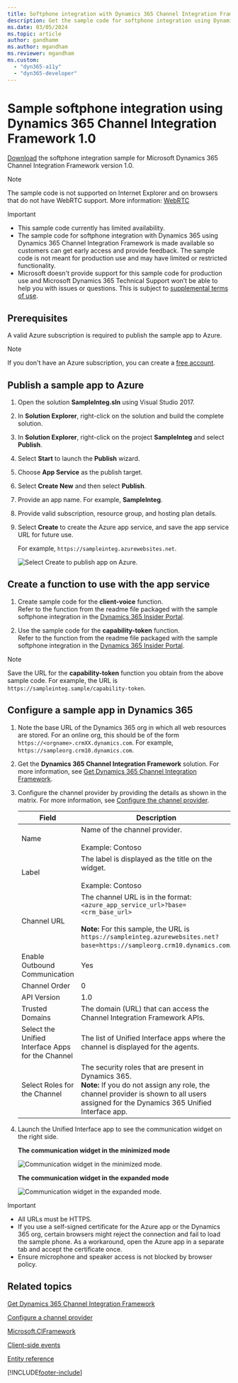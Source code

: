 ```yaml
---
title: Softphone integration with Dynamics 365 Channel Integration Framework 1.0
description: Get the sample code for softphone integration using Dynamics 365 Channel Integration Framework 1.0 with Dynamics 365 model-driven apps.
ms.date: 03/05/2024
ms.topic: article
author: gandhamm
ms.author: mgandham
ms.reviewer: mgandham
ms.custom: 
  - "dyn365-a11y"
  - "dyn365-developer"
---
```


# Sample softphone integration using Dynamics 365 Channel Integration Framework 1.0

[Download](https://github.com/microsoft/Dynamics365-Apps-Samples/tree/master/customer-service/channel-integration-framework/TwilioSampleInteg_version1) the softphone integration sample for Microsoft Dynamics 365 Channel Integration Framework version 1.0.

> [!NOTE]
> The sample code is not supported on Internet Explorer and on browsers that do not have WebRTC support. More information: [WebRTC](https://webrtc.org/)

> [!Important]
> - This sample code currently has limited availability.
> - The sample code for softphone integration with Dynamics 365 using Dynamics 365 Channel Integration Framework is made available so customers can get early access and provide feedback. The sample code is not meant for production use and may have limited or restricted functionality.
> - Microsoft doesn't provide support for this sample code for production use and Microsoft Dynamics 365 Technical Support won’t be able to help you with issues or questions. This is subject to [supplemental terms of use](../../../legal/supp-dynamics365-preview.md).

## Prerequisites

A valid Azure subscription is required to publish the sample app to Azure.

> [!Note]
> If you don't have an Azure subscription, you can create a [free account](https://azure.microsoft.com/free/).

<a name="bkmk_PublishToAzure"></a>

## Publish a sample app to Azure

1. Open the solution **SampleInteg.sln** using Visual Studio 2017.
2. In **Solution Explorer**, right-click on the solution and build the complete solution.
3. In **Solution Explorer**, right-click on the project **SampleInteg**  and select **Publish**.
4. Select **Start** to launch the **Publish** wizard.
5. Choose **App Service** as the publish target.
6. Select **Create New** and then select **Publish**.
7. Provide an app name. For example, **SampleInteg**.
8. Provide valid subscription, resource group, and hosting plan details.
9. Select **Create** to create the Azure app service, and save the app service URL for future use.

   For example, `https://sampleinteg.azurewebsites.net`.

   ![Select Create to publish app on Azure.](../../media/publish-app-azure.PNG "Select Create to publish app on Azure")<br />

## Create a function to use with the app service

1. Create sample code for the **client-voice** function.<br> Refer to the function from the readme file packaged with the sample softphone integration in the [Dynamics 365 Insider Portal](https://go.microsoft.com/fwlink/p/?linkid=2025867).

2. Use the sample code for the **capability-token** function.<br> Refer to the function from the readme file packaged with the sample softphone integration in the [Dynamics 365 Insider Portal](https://go.microsoft.com/fwlink/p/?linkid=2025867).

> [!Note]
> Save the URL for the **capability-token** function you obtain from the above sample code. For example, the URL is `https://sampleinteg.sample/capability-token`.

<a name="bkmk_Configure"></a>

## Configure a sample app in Dynamics 365

1. Note the base URL of the Dynamics 365 org in which all web resources are stored. For an online org, this should be of the form `https://<orgname>.crmXX.dynamics.com`. For example, `https://sampleorg.crm10.dynamics.com`.

1. Get the **Dynamics 365 Channel Integration Framework** solution. For more information, see [Get Dynamics 365 Channel Integration Framework](get-channel-integration-framework.md).

2. Configure the channel provider by providing the details as shown in the matrix. For more information, see [Configure the channel provider](configure-channel-provider-channel-integration-framework.md).

   | Field | Description |
   |-------|-------|
   |Name|Name of the channel provider.<br><br> Example: Contoso|
   |Label|The label is displayed as the title on the widget.<br><br> Example: Contoso|
   |Channel URL| The channel URL is in the format: `<azure_app_service_url>?base=<crm_base_url>`<br /><br />**Note:** For this sample, the URL is `https://sampleinteg.azurewebsites.net?base=https://sampleorg.crm10.dynamics.com`. |
   |Enable Outbound Communication| Yes |
   |Channel Order| 0 |
   |API Version| 1.0 |
   |Trusted Domains|The domain (URL) that can access the Channel Integration Framework APIs.|
   |Select the Unified Interface Apps for the Channel| The list of Unified Interface apps where the channel is displayed for the agents. |
   |Select Roles for the Channel|The security roles that are present in Dynamics 365.<br>**Note:** If you do not assign any role, the channel provider is shown to all users assigned for the Dynamics 365 Unified Interface app.|

3. Launch the Unified Interface app to see the communication widget on the right side.

   **The communication widget in the minimized mode**

   ![Communication widget in the minimized mode.](../../media/widget-minimized-mode.png "Communication widget in the minimized mode")
   
   **The communication widget in the expanded mode**
   
   ![Communication widget in the expanded mode.](../../media/widget-expanded-mode.png "Communication widget in the expanded mode")

> [!Important]
> - All URLs must be HTTPS.
> - If you use a self-signed certificate for the Azure app or the Dynamics 365 org, certain browsers might reject the connection and fail to load the sample phone. As a workaround, open the Azure app in a separate tab and accept the certificate once.
> - Ensure microphone and speaker access is not blocked by browser policy.

## Related topics

[Get Dynamics 365 Channel Integration Framework](get-channel-integration-framework.md)

[Configure a channel provider](configure-channel-provider-channel-integration-framework.md)

[Microsoft.CIFramework](../develop/reference/microsoft-ciframework.md)

[Client-side events](../develop/reference/client-side-events.md)

[Entity reference](../develop/reference/entities-attributes/msdyn-ciprovider.md)


[!INCLUDE[footer-include](../../../includes/footer-banner.md)]
